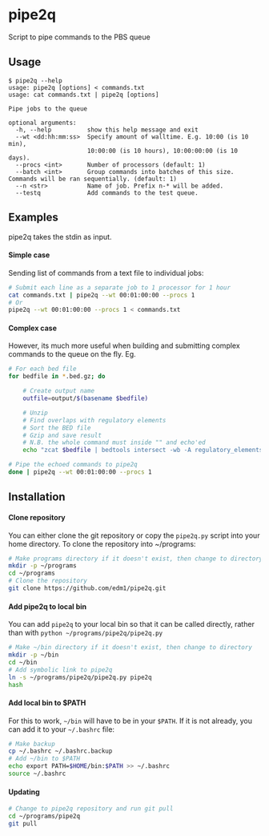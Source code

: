 # pipe2q
Script to pipe commands to the PBS queue

## Usage

```
$ pipe2q --help
usage: pipe2q [options] < commands.txt
usage: cat commands.txt | pipe2q [options]

Pipe jobs to the queue

optional arguments:
  -h, --help          show this help message and exit
  --wt <dd:hh:mm:ss>  Specify amount of walltime. E.g. 10:00 (is 10 min),
                      10:00:00 (is 10 hours), 10:00:00:00 (is 10 days).
  --procs <int>       Number of processors (default: 1)
  --batch <int>       Group commands into batches of this size. Commands will be ran sequentially. (default: 1)
  --n <str>           Name of job. Prefix n-* will be added.
  --testq             Add commands to the test queue.
```

## Examples

pipe2q takes the stdin as input.

#### Simple case
Sending list of commands from a text file to individual jobs:

```bash
# Submit each line as a separate job to 1 processor for 1 hour
cat commands.txt | pipe2q --wt 00:01:00:00 --procs 1
# Or
pipe2q --wt 00:01:00:00 --procs 1 < commands.txt
```

#### Complex case
However, its much more useful when building and submitting complex commands to the queue on the fly. Eg.

```bash
# For each bed file
for bedfile in *.bed.gz; do

    # Create output name
    outfile=output/$(basename $bedfile)

    # Unzip
    # Find overlaps with regulatory elements
    # Sort the BED file
    # Gzip and save result
    # N.B. the whole command must inside "" and echo'ed
    echo "zcat $bedfile | bedtools intersect -wb -A regulatory_elements.bed.gz -B - | sort-bed | gzip -c > $outfile"

# Pipe the echoed commands to pipe2q
done | pipe2q --wt 00:01:00:00 --procs 1
```

## Installation

#### Clone repository
You can either clone the git repository or copy the `pipe2q.py` script into your home directory. To clone the repository into ~/programs:

```bash
# Make programs directory if it doesn't exist, then change to directory
mkdir -p ~/programs
cd ~/programs
# Clone the repository
git clone https://github.com/edm1/pipe2q.git
```

#### Add pipe2q to local bin
You can add `pipe2q` to your local bin so that it can be called directly, rather than with `python ~/programs/pipe2q/pipe2q.py`

```bash
# Make ~/bin directory if it doesn't exist, then change to directory
mkdir -p ~/bin
cd ~/bin
# Add symbolic link to pipe2q
ln -s ~/programs/pipe2q/pipe2q.py pipe2q
hash
```

####  Add local bin to $PATH
For this to work, `~/bin` will have to be in your `$PATH`. If it is not already, you can add it to your `~/.bashrc` file:

```bash
# Make backup
cp ~/.bashrc ~/.bashrc.backup
# Add ~/bin to $PATH
echo export PATH=$HOME/bin:$PATH >> ~/.bashrc
source ~/.bashrc
```

####  Updating
```bash
# Change to pipe2q repository and run git pull
cd ~/programs/pipe2q
git pull
```
